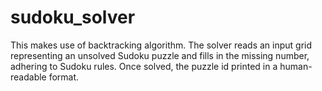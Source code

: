 # sudoku_solver
This makes use of backtracking algorithm. The solver reads an input grid representing an unsolved Sudoku puzzle and fills in the missing number, adhering to Sudoku rules. Once solved, the puzzle id printed in a human-readable format.
